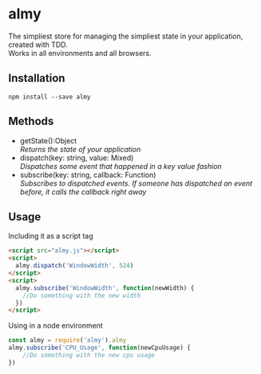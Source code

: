 # almy
The simpliest store for managing the simpliest state in your application, created with TDD.    
Works in all environments and all browsers.

## Installation
```
npm install --save almy
```


## Methods
- getState():Object    
_Returns the state of your application_
- dispatch(key: string, value: Mixed)    
_Dispatches some event that happened in a key value fashion_
- subscribe(key: string, callback: Function)   
_Subscribes to dispatched events. If someone has dispatched an event before, it calls the callback right away_

## Usage

Including it as a script tag    
```html
<script src="almy.js"></script>
<script>
  almy.dispatch('WindowWidth', 524)
</script>
<script>
  almy.subscribe('WindowWidth', function(newWidth) {
    //Do something with the new width
  })
</script>
```

Using in a node environment
```javascript
const almy = require('almy').almy
almy.subscribe('CPU_Usage', function(newCpuUsage) {
    //Do something with the new cpu usage
})
```



